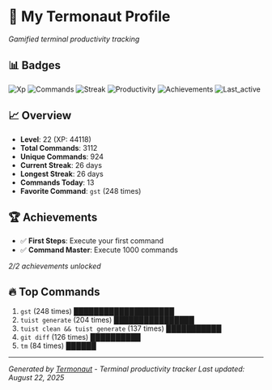 # 🚀 My Termonaut Profile

*Gamified terminal productivity tracking*

## 📊 Badges

![Xp](https://img.shields.io/badge/XP-Level+22+%2844118%2F52900%29-blue?style=flat-square&logo=terminal&logoColor=white) ![Commands](https://img.shields.io/badge/Commands-3112-blue?style=flat-square&logo=terminal&logoColor=white) ![Streak](https://img.shields.io/badge/Streak-26+days-blue?style=flat-square&logo=terminal&logoColor=white) ![Productivity](https://img.shields.io/badge/Productivity-80.0%25-green?style=flat-square&logo=terminal&logoColor=white) ![Achievements](https://img.shields.io/badge/Achievements-5%2F10-blue?style=flat-square&logo=terminal&logoColor=white) ![Last_active](https://img.shields.io/badge/Last+Active-6h+ago-yellow?style=flat-square&logo=terminal&logoColor=white) 

## 📈 Overview

- **Level**: 22 (XP: 44118)
- **Total Commands**: 3112
- **Unique Commands**: 924
- **Current Streak**: 26 days
- **Longest Streak**: 26 days
- **Commands Today**: 13
- **Favorite Command**: `gst` (248 times)

## 🏆 Achievements

- ✅ **First Steps**: Execute your first command
- ✅ **Command Master**: Execute 1000 commands

*2/2 achievements unlocked*

## 🔥 Top Commands

1. `gst` (248 times) ████████████████████
2. `tuist generate` (204 times) ████████████████
3. `tuist clean && tuist generate` (137 times) ███████████
4. `git diff` (126 times) ██████████
5. `tm` (84 times) ██████

---

*Generated by [Termonaut](https://github.com/oiahoon/termonaut) - Terminal productivity tracker*
*Last updated: August 22, 2025*
